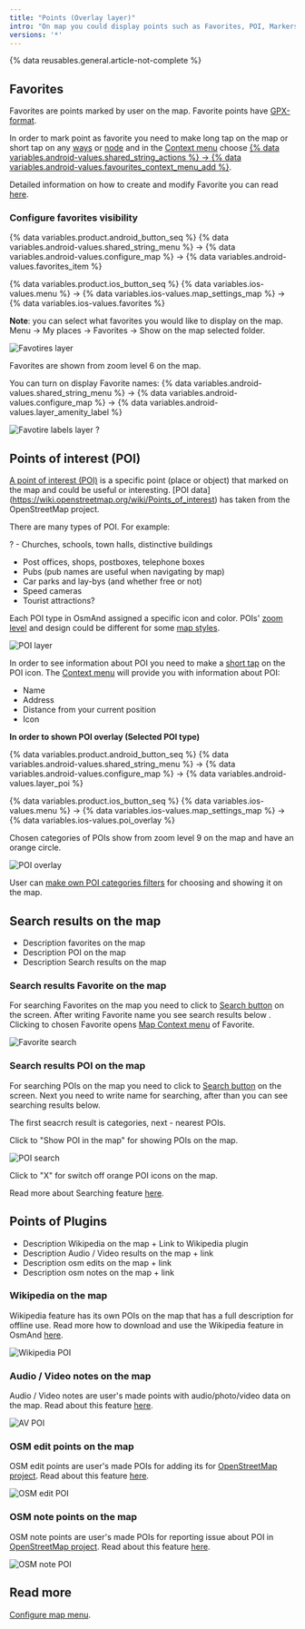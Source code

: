 ```yaml
---
title: "Points (Overlay layer)"
intro: "On map you could display points such as Favorites, POI, Markers, Wikipedia, Search results, Audio Video Notes, OSM Edits"
versions: '*'
---
```

{% data reusables.general.article-not-complete %}

## Favorites

Favorites are points marked by user on the map. Favorite points have [GPX-format](/development/osmand-file-formats/osmand-gpx).

In order to mark point as favorite you need to make long tap on the map or short tap on any [ways](https://wiki.openstreetmap.org/wiki/Way) or [node](https://wiki.openstreetmap.org/wiki/Node) and in the [Context menu](/osmand/map/map-context-menu) choose [{% data variables.android-values.shared_string_actions %} -> {% data variables.android-values.favourites_context_menu_add %}](/osmand/map/map-context-menu#actions). 

Detailed information on how to create and modify Favorite you can read [here](/osmand/personal/myplaces).

### Configure favorites visibility

{% data variables.product.android_button_seq %} {% data variables.android-values.shared_string_menu %} → {% data variables.android-values.configure_map %} → {% data variables.android-values.favorites_item %}

{% data variables.product.ios_button_seq %} {% data variables.ios-values.menu %} → {% data variables.ios-values.map_settings_map %} → {% data variables.ios-values.favorites %}

**Note**: you can select what favorites you would like to display on the map. Menu → My places → Favorites → Show on the map selected folder.

![Favotires layer](/assets/images/map/favorites_layer.png)

Favorites are shown from zoom level 6 on the map.

You can turn on display Favorite names: {% data variables.android-values.shared_string_menu %} → {% data variables.android-values.configure_map %} → {% data variables.android-values.layer_amenity_label %}

![Favotire labels layer](/assets/images/map/favorite_labels_layer.png) ?

## Points of interest (POI)

[A point of interest (POI)](https://en.wikipedia.org/wiki/Point_of_interest) is a specific point (place or object) that marked on the map and could be useful or interesting.  [POI data] (https://wiki.openstreetmap.org/wiki/Points_of_interest) has taken from the OpenStreetMap project.

There are many types of POI. For example: 

? - Churches, schools, town halls, distinctive buildings
- Post offices, shops, postboxes, telephone boxes
- Pubs (pub names are useful when navigating by map)
- Car parks and lay-bys (and whether free or not)
- Speed cameras
- Tourist attractions?

Each POI type in OsmAnd assigned a specific icon and color. POIs' [zoom level](/osmand/map/vector-maps#details) and design could be different for some [map styles](/osmand/map/vector-maps#default-map-styles).

![POI layer](/assets/images/map/poi_layer.png)

In order to see information about POI you need to make a [short tap](/osmand/map/map-context-menu#select-an-object-short-tap) on the POI icon. The [Context menu](/osmand/map/map-context-menu) will provide you with information about POI:
- Name
- Address
- Distance from your current position
- Icon

**In order to shown POI overlay (Selected POI type)**

{% data variables.product.android_button_seq %} {% data variables.android-values.shared_string_menu %} → {% data variables.android-values.configure_map %} → {% data variables.android-values.layer_poi %}

{% data variables.product.ios_button_seq %} {% data variables.ios-values.menu %} → {% data variables.ios-values.map_settings_map %} → {% data variables.ios-values.poi_overlay %}

Chosen categories of POIs show from zoom level 9 on the map and have an orange circle. 

![POI overlay](/assets/images/map/poi_overlay.png)

User can [make own POI categories filters](/osmand/search/custom-poi-search) for choosing and showing it on the map.


## Search results on the map

- Description favorites on the map
- Description POI on the map
- Description Search results on the map

### Search results Favorite on the map

For searching Favorites on the map you need to click to [Search button](/osmand/widgets/map-buttons#search) on the screen. After writing Favorite name you see search results below . Clicking to chosen Favorite opens [Map Context menu](/osmand/map/map-context-menu) of Favorite.

![Favorite search](/assets/images/map/favorite_search.png)

### Search results POI on the map

For searching POIs on the map you need to click to [Search button](/osmand/widgets/map-buttons#search) on the screen. Next you need to write name for searching, after than you can see searching results below.

The first seacrch result is categories, next - nearest POIs.

Click to "Show POI in the map" for showing POIs on the map.

![POI search](/assets/images/map/poi_search.png)

Click to "X" for switch off orange POI icons on the map.

Read more about Searching feature [here](/osmand/search).


## Points of Plugins 

- Description Wikipedia  on the map + Link to Wikipedia plugin
- Description Audio / Video results on the map + link
- Description osm edits on the map + link
- Description osm notes on the map + link

### Wikipedia on the map

Wikipedia feature has its own POIs on the map that has a full description for offline use. Read more how to download and use the Wikipedia feature in OsmAnd [here](osmand/plugins/wikipedia).

![Wikipedia POI](/assets/images/map/wikipedia_poi.png)

### Audio / Video notes on the map

Audio / Video notes are user's made points with audio/photo/video data on the map. Read about this feature [here](/osmand/plugins/audio-video-notes).

![AV POI](/assets/images/map/av_poi.png)

### OSM edit points on the map

OSM edit points are user's made POIs for adding its for [OpenStreetMap project](https://www.openstreetmap.org/). Read about this feature [here](/osmand/plugins/osm-editing).

![OSM edit POI](/assets/images/map/osm_edit_poi.png)

### OSM note points on the map

OSM note points are user's made POIs for reporting issue about POI in [OpenStreetMap project](https://www.openstreetmap.org/). Read about this feature [here](/osmand/plugins/osm-editing#how-to-report-a-mistake).

![OSM note POI](/assets/images/map/osm_note_poi.png)

## Read more
  [Configure map menu](/osmand/map/configure-map-menu).
